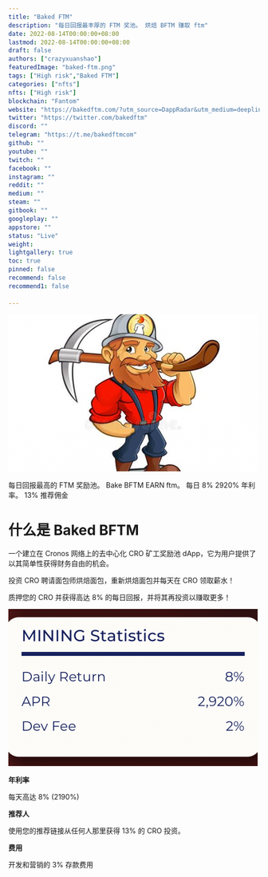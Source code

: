 ```yaml
---
title: "Baked FTM"
description: "每日回报最丰厚的 FTM 奖池。 烘焙 BFTM 赚取 ftm"
date: 2022-08-14T00:00:00+08:00
lastmod: 2022-08-14T00:00:00+08:00
draft: false
authors: ["crazyxuanshao"]
featuredImage: "baked-ftm.png"
tags: ["High risk","Baked FTM"]
categories: ["nfts"]
nfts: ["High risk"]
blockchain: "Fantom"
website: "https://bakedftm.com/?utm_source=DappRadar&utm_medium=deeplink&utm_campaign=visit-website"
twitter: "https://twitter.com/bakedftm"
discord: ""
telegram: "https://t.me/bakedftmcom"
github: ""
youtube: ""
twitch: ""
facebook: ""
instagram: ""
reddit: ""
medium: ""
steam: ""
gitbook: ""
googleplay: ""
appstore: ""
status: "Live"
weight: 
lightgallery: true
toc: true
pinned: false
recommend: false
recommend1: false

---
```


![ISAND](ISAND.png)

<p>每日回报最高的 FTM 奖励池。 Bake BFTM EARN ftm。 每日 8% 2920% 年利率。 13% 推荐佣金&nbsp;</p>

# **什么是 Baked BFTM**

一个建立在 Cronos 网络上的去中心化 CRO 矿工奖励池 dApp，它为用户提供了以其简单性获得财务自由的机会。

投资 CRO 聘请面包师烘焙面包，重新烘焙面包并每天在 CRO 领取薪水！

质押您的 CRO 并获得高达 8% 的每日回报，并将其再投资以赚取更多！



![dsian](dsian.png)

**年利率**

每天高达 8% (2190%)

**推荐人**

使用您的推荐链接从任何人那里获得 13% 的 CRO 投资。

**费用**

开发和营销的 3% 存款费用